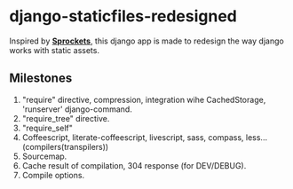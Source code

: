 # django-staticfiles-redesigned

Inspired by **[Sprockets](https://github.com/sstephenson/sprockets)**, this django app is made to redesign the way django works with static assets.

## Milestones

1. "require" directive, compression, integration wihe CachedStorage, 'runserver' django-command.
2. "require_tree" directive.
3. "require_self"
4. Coffeescript, literate-coffeescript, livescript, sass, compass, less... (compilers(transpilers))
5. Sourcemap.
6. Cache result of compilation, 304 response (for DEV/DEBUG).
7. Compile options.